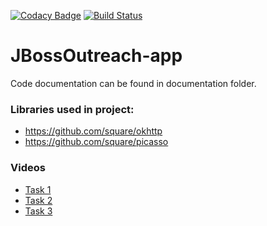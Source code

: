 [![Codacy Badge](https://api.codacy.com/project/badge/Grade/91a26fcb28b14a48a0f79f78a056f4ef)](https://www.codacy.com/app/Mickle-Liutov/JBossOutreach-app?utm_source=github.com&amp;utm_medium=referral&amp;utm_content=Mickle-Liutov/JBossOutreach-app&amp;utm_campaign=Badge_Grade) [![Build Status](https://travis-ci.org/Mickle-Liutov/JBossOutreach-app.svg?branch=master)](https://travis-ci.org/Mickle-Liutov/JBossOutreach-app)
# JBossOutreach-app
Code documentation can be found in documentation folder.

### Libraries used in project:
 - https://github.com/square/okhttp
 - https://github.com/square/picasso
### Videos
 - [Task 1](https://youtu.be/w_UGbWyPSG0)
 - [Task 2](https://www.youtube.com/watch?v=z1HC8YNeVWw)
 - [Task 3](https://youtu.be/SmyqAc-7A1Q)
